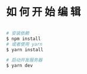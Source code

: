 <!--
 * @Descripttion: 
 * @Author: zmlxsg
 * @Date: 2021-08-23 10:39:34
 * @LastEditors: zml
 * @LastEditTime: 2021-08-31 13:39:27
-->

# 如 何 开 始 编 辑

```bash

# 安装依赖
$ npm install
# 或者使用 yarn
$ yarn install

# 启动开发服务器
$ yarn dev
```
